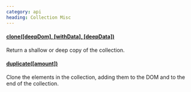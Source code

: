 ```yaml
--- 
category: api
heading: Collection Misc
---
```


#### [clone(\[deepDom\], \[withData\], \[deepData\])](/api/clone/)

Return a shallow or deep copy of the collection.

#### [duplicate(\[amount\])](/api/duplicate/)

Clone the elements in the collection, adding them to the DOM and to the end of the collection.
